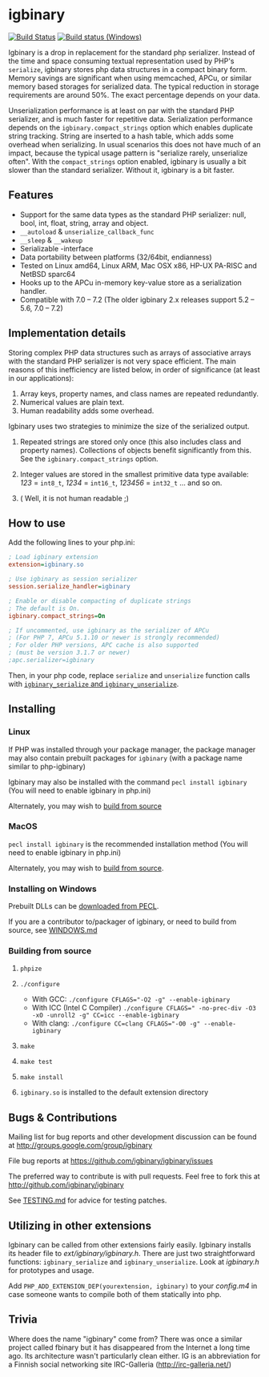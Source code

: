 igbinary
========

[![Build Status](https://travis-ci.org/igbinary/igbinary.svg?branch=master)](https://travis-ci.org/igbinary/igbinary)
[![Build status (Windows)](https://ci.appveyor.com/api/projects/status/suhkkumj1yh9dgan?svg=true)](https://ci.appveyor.com/project/TysonAndre/igbinary-bemsx)

Igbinary is a drop in replacement for the standard php serializer.
Instead of the time and space consuming textual representation used by PHP's `serialize`,
igbinary stores php data structures in a compact binary form.
Memory savings are significant when using memcached, APCu, or similar memory based storages for serialized data.
The typical reduction in storage requirements are around 50%.
The exact percentage depends on your data.

Unserialization performance is at least on par with the standard PHP serializer, and is much faster for repetitive data.
Serialization performance depends on the `igbinary.compact_strings` option which enables
duplicate string tracking.
String are inserted to a hash table, which adds some overhead when serializing.
In usual scenarios this does not have much of an impact,
because the typical usage pattern is "serialize rarely, unserialize often".
With the `compact_strings` option enabled,
igbinary is usually a bit slower than the standard serializer.
Without it, igbinary is a bit faster.

Features
--------

- Support for the same data types as the standard PHP serializer: null, bool, int,
  float, string, array and object.
- `__autoload` & `unserialize_callback_func`
- `__sleep` & `__wakeup`
- Serializable -interface
- Data portability between platforms (32/64bit, endianness)
- Tested on Linux amd64, Linux ARM, Mac OSX x86, HP-UX PA-RISC and NetBSD sparc64
- Hooks up to the APCu in-memory key-value store as a serialization handler.
- Compatible with 7.0 &ndash; 7.2 (The older igbinary 2.x releases support 5.2 &ndash; 5.6, 7.0 &ndash; 7.2)

Implementation details
----------------------

Storing complex PHP data structures such as arrays of associative arrays
with the standard PHP serializer is not very space efficient.
The main reasons of this inefficiency are listed below, in order of significance (at least in our applications):

1. Array keys, property names, and class names are repeated redundantly.
2. Numerical values are plain text.
3. Human readability adds some overhead.

Igbinary uses two strategies to minimize the size of the serialized
output.

1. Repeated strings are stored only once (this also includes class and property names).
   Collections of objects benefit significantly from this.
   See the `igbinary.compact_strings` option.

2. Integer values are stored in the smallest primitive data type available:
    *123* = `int8_t`,
    *1234* = `int16_t`,
    *123456* = `int32_t`
 ... and so on.

3. ( Well, it is not human readable ;)

How to use
----------

Add the following lines to your php.ini:

```ini
; Load igbinary extension
extension=igbinary.so

; Use igbinary as session serializer
session.serialize_handler=igbinary

; Enable or disable compacting of duplicate strings
; The default is On.
igbinary.compact_strings=On

; If uncommented, use igbinary as the serializer of APCu
; (For PHP 7, APCu 5.1.10 or newer is strongly recommended)
; For older PHP versions, APC cache is also supported
; (must be version 3.1.7 or newer)
;apc.serializer=igbinary
```

Then, in your php code, replace `serialize` and `unserialize` function calls
with [`igbinary_serialize` and `igbinary_unserialize`](./igbinary.php).

Installing
----------

### Linux

If PHP was installed through your package manager,
the package manager may also contain prebuilt packages for `igbinary`
(with a package name similar to php-igbinary)

Igbinary may also be installed with the command `pecl install igbinary` (You will need to enable igbinary in php.ini)

Alternately, you may wish to [build from source](#building-from-source)

### MacOS

`pecl install igbinary` is the recommended installation method (You will need to enable igbinary in php.ini)

Alternately, you may wish to [build from source](#building-from-source).

### Installing on Windows

Prebuilt DLLs can be [downloaded from PECL](https://pecl.php.net/package/igbinary).

If you are a contributor to/packager of igbinary, or need to build from source, see [WINDOWS.md](./WINDOWS.md)

### Building from source

1. `phpize`
2. `./configure`

    - With GCC: `./configure CFLAGS="-O2 -g" --enable-igbinary`
    - With ICC (Intel C Compiler) `./configure CFLAGS=" -no-prec-div -O3 -xO -unroll2 -g" CC=icc --enable-igbinary`
    - With clang: `./configure CC=clang CFLAGS="-O0 -g" --enable-igbinary`
3. `make`
4. `make test`
5. `make install`
6. `igbinary.so` is installed to the default extension directory

Bugs & Contributions
--------------------

Mailing list for bug reports and other development discussion can be found
at http://groups.google.com/group/igbinary

File bug reports at
https://github.com/igbinary/igbinary/issues

The preferred way to contribute is with pull requests.
Feel free to fork this at http://github.com/igbinary/igbinary

See [TESTING.md](./TESTING.md) for advice for testing patches.

Utilizing in other extensions
-----------------------------

Igbinary can be called from other extensions fairly easily. Igbinary installs
its header file to _ext/igbinary/igbinary.h_. There are just two straightforward
functions: `igbinary_serialize` and `igbinary_unserialize`. Look at _igbinary.h_ for
prototypes and usage.

Add `PHP_ADD_EXTENSION_DEP(yourextension, igbinary)` to your _config.m4_ in case
someone wants to compile both of them statically into php.

Trivia
------

Where does the name "igbinary" come from? There was once a similar project
called fbinary but it has disappeared from the Internet a long time ago. Its
architecture wasn't particularly clean either. IG is an abbreviation for a
Finnish social networking site IRC-Galleria (http://irc-galleria.net/)
